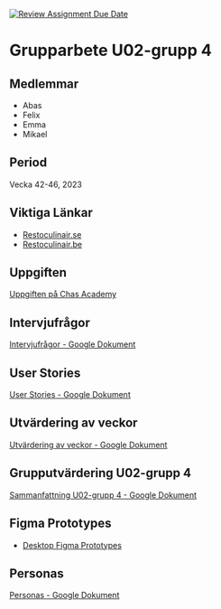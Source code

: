 [![Review Assignment Due Date](https://classroom.github.com/assets/deadline-readme-button-24ddc0f5d75046c5622901739e7c5dd533143b0c8e959d652212380cedb1ea36.svg)](https://classroom.github.com/a/P-3MvOyk)


# Grupparbete U02-grupp 4

## Medlemmar
- Abas
- Felix
- Emma
- Mikael

## Period
Vecka 42-46, 2023

## Viktiga Länkar

- [Restoculinair.se](https://restoculinair.se)
- [Restoculinair.be](https://restoculinair.be/?languagechoose=fr)

## Uppgiften
[Uppgiften på Chas Academy](https://chasacademy.instructure.com/courses/287/assignments/1126)

## Intervjufrågor
[Intervjufrågor - Google Dokument](https://docs.google.com/document/d/18McfOnZ-miR_SWfe92m8BW8fqFru4JIE0wiK4dYzF_o/edit)

## User Stories
[User Stories - Google Dokument](User%20stories%20-%20Google%20Dokument)

## Utvärdering av veckor
[Utvärdering av veckor - Google Dokument](https://docs.google.com/document/d/18tu-EI2GQsd-jYiNDsc3gfdLXqJfNBLExv-Al8KMNis/edit?usp=sharing)

## Grupputvärdering U02-grupp 4
[Sammanfattning U02-grupp 4 - Google Dokument](Sammanfattning%20U02-grupp%204%20-%20Google%20Dokument)

## Figma Prototypes
- [Desktop Figma Prototypes](Figma%20Prototypes/desktop%20%E2%80%93%20Figma)

## Personas
[Personas - Google Dokument](Personas%20-%20Google%20Dokument)
